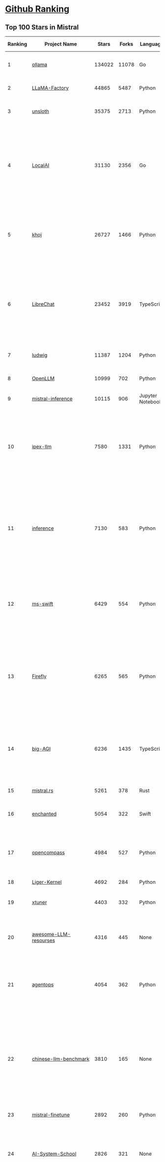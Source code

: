 [Github Ranking](../README.md)
==========

## Top 100 Stars in Mistral

| Ranking | Project Name | Stars | Forks | Language | Open Issues | Description | Last Commit |
| ------- | ------------ | ----- | ----- | -------- | ----------- | ----------- | ----------- |
| 1 | [ollama](https://github.com/ollama/ollama) | 134022 | 11078 | Go | 1484 | Get up and running with Llama 3.3, DeepSeek-R1, Phi-4, Gemma 3, and other large language models. | 2025-03-21T00:02:26Z |
| 2 | [LLaMA-Factory](https://github.com/hiyouga/LLaMA-Factory) | 44865 | 5487 | Python | 382 | Unified Efficient Fine-Tuning of 100+ LLMs & VLMs (ACL 2024) | 2025-03-21T02:56:48Z |
| 3 | [unsloth](https://github.com/unslothai/unsloth) | 35375 | 2713 | Python | 898 | Finetune Llama 3.3, DeepSeek-R1, Gemma 3 & Reasoning LLMs 2x faster with 70% less memory! 🦥 | 2025-03-19T15:46:02Z |
| 4 | [LocalAI](https://github.com/mudler/LocalAI) | 31130 | 2356 | Go | 415 | :robot: The free, Open Source alternative to OpenAI, Claude and others. Self-hosted and local-first. Drop-in replacement for OpenAI,  running on consumer-grade hardware. No GPU required. Runs gguf, transformers, diffusers and many more models architectures. Features: Generate Text, Audio, Video, Images, Voice Cloning, Distributed, P2P inference | 2025-03-20T21:34:51Z |
| 5 | [khoj](https://github.com/khoj-ai/khoj) | 26727 | 1466 | Python | 67 | Your AI second brain. Self-hostable. Get answers from the web or your docs. Build custom agents, schedule automations, do deep research. Turn any online or local LLM into your personal, autonomous AI (gpt, claude, gemini, llama, qwen, mistral). Get started - free. | 2025-03-20T08:37:22Z |
| 6 | [LibreChat](https://github.com/danny-avila/LibreChat) | 23452 | 3919 | TypeScript | 145 | Enhanced ChatGPT Clone: Features Agents, DeepSeek, Anthropic, AWS, OpenAI, Assistants API, Azure, Groq, o1, GPT-4o, Mistral, OpenRouter, Vertex AI, Gemini, Artifacts, AI model switching, message search, Code Interpreter, langchain, DALL-E-3, OpenAPI Actions, Functions, Secure Multi-User Auth, Presets, open-source for self-hosting. Active project. | 2025-03-21T02:57:40Z |
| 7 | [ludwig](https://github.com/ludwig-ai/ludwig) | 11387 | 1204 | Python | 38 | Low-code framework for building custom LLMs, neural networks, and other AI models | 2025-03-03T20:40:07Z |
| 8 | [OpenLLM](https://github.com/bentoml/OpenLLM) | 10999 | 702 | Python | 0 | Run any open-source LLMs, such as DeepSeek and Llama, as OpenAI compatible API endpoint in the cloud. | 2025-03-18T05:09:35Z |
| 9 | [mistral-inference](https://github.com/mistralai/mistral-inference) | 10115 | 906 | Jupyter Notebook | 121 | Official inference library for Mistral models | 2025-03-20T15:03:08Z |
| 10 | [ipex-llm](https://github.com/intel/ipex-llm) | 7580 | 1331 | Python | 1093 | Accelerate local LLM inference and finetuning (LLaMA, Mistral, ChatGLM, Qwen, DeepSeek, Mixtral, Gemma, Phi, MiniCPM, Qwen-VL, MiniCPM-V, etc.) on Intel XPU (e.g., local PC with iGPU and NPU, discrete GPU such as Arc, Flex and Max); seamlessly integrate with llama.cpp, Ollama, HuggingFace, LangChain, LlamaIndex, vLLM, DeepSpeed, Axolotl, etc. | 2025-03-20T10:29:01Z |
| 11 | [inference](https://github.com/xorbitsai/inference) | 7130 | 583 | Python | 172 | Replace OpenAI GPT with another LLM in your app by changing a single line of code. Xinference gives you the freedom to use any LLM you need. With Xinference, you're empowered to run inference with any open-source language models, speech recognition models, and multimodal models, whether in the cloud, on-premises, or even on your laptop. | 2025-03-20T12:46:03Z |
| 12 | [ms-swift](https://github.com/modelscope/ms-swift) | 6429 | 554 | Python | 465 | Use PEFT or Full-parameter to finetune 450+ LLMs (Qwen2.5, InternLM3, GLM4, Llama3.3, Mistral, Yi1.5, Baichuan2, DeepSeek-R1, ...) and 150+ MLLMs (Qwen2.5-VL, Qwen2-Audio, Llama3.2-Vision, Llava, InternVL2.5, MiniCPM-V-2.6, GLM4v, Xcomposer2.5, Yi-VL, DeepSeek-VL2, Phi3.5-Vision, GOT-OCR2, ...). | 2025-03-20T08:54:41Z |
| 13 | [Firefly](https://github.com/yangjianxin1/Firefly) | 6265 | 565 | Python | 204 | Firefly: 大模型训练工具，支持训练Qwen2.5、Qwen2、Yi1.5、Phi-3、Llama3、Gemma、MiniCPM、Yi、Deepseek、Orion、Xverse、Mixtral-8x7B、Zephyr、Mistral、Baichuan2、Llma2、Llama、Qwen、Baichuan、ChatGLM2、InternLM、Ziya2、Vicuna、Bloom等大模型 | 2024-10-24T02:27:42Z |
| 14 | [big-AGI](https://github.com/enricoros/big-AGI) | 6236 | 1435 | TypeScript | 230 | AI suite powered by state-of-the-art models and providing advanced AI/AGI functions. It features AI personas, AGI functions, multi-model chats, text-to-image, voice, response streaming, code highlighting and execution, PDF import, presets for developers, much more. Deploy on-prem or in the cloud. | 2025-03-20T17:43:35Z |
| 15 | [mistral.rs](https://github.com/EricLBuehler/mistral.rs) | 5261 | 378 | Rust | 105 | Blazingly fast LLM inference. | 2025-03-21T03:24:04Z |
| 16 | [enchanted](https://github.com/gluonfield/enchanted) | 5054 | 322 | Swift | 88 | Enchanted is iOS and macOS app for chatting with private self hosted language models such as Llama2, Mistral or Vicuna using Ollama. | 2025-03-19T20:19:21Z |
| 17 | [opencompass](https://github.com/open-compass/opencompass) | 4984 | 527 | Python | 281 | OpenCompass is an LLM evaluation platform, supporting a wide range of models (Llama3, Mistral, InternLM2,GPT-4,LLaMa2, Qwen,GLM, Claude, etc) over 100+ datasets. | 2025-03-18T12:24:07Z |
| 18 | [Liger-Kernel](https://github.com/linkedin/Liger-Kernel) | 4692 | 284 | Python | 49 | Efficient Triton Kernels for LLM Training | 2025-03-20T21:47:24Z |
| 19 | [xtuner](https://github.com/InternLM/xtuner) | 4403 | 332 | Python | 213 | An efficient, flexible and full-featured toolkit for fine-tuning LLM (InternLM2, Llama3, Phi3, Qwen, Mistral, ...) | 2025-03-20T08:56:54Z |
| 20 | [awesome-LLM-resourses](https://github.com/WangRongsheng/awesome-LLM-resourses) | 4316 | 445 | None | 0 | 🧑‍🚀 全世界最好的LLM资料总结（数据处理、模型训练、模型部署、o1 模型、MCP、小语言模型、视觉语言模型） \| Summary of the world's best LLM resources.  | 2025-03-20T11:24:48Z |
| 21 | [agentops](https://github.com/AgentOps-AI/agentops) | 4054 | 362 | Python | 82 | Python SDK for AI agent monitoring, LLM cost tracking, benchmarking, and more. Integrates with most LLMs and agent frameworks including OpenAI Agents SDK, CrewAI, Langchain, Autogen, AG2, and CamelAI | 2025-03-21T00:51:42Z |
| 22 | [chinese-llm-benchmark](https://github.com/jeinlee1991/chinese-llm-benchmark) | 3810 | 165 | None | 28 | 目前已囊括203个大模型，覆盖chatgpt、gpt-4o、o3-mini、谷歌gemini、Claude3.5、智谱GLM-Zero、文心一言、qwen-max、百川、讯飞星火、商汤senseChat、minimax等商用模型， 以及DeepSeek-R1、qwq-32b、deepseek-v3、qwen2.5、llama3.3、phi-4、glm4、gemma3、mistral、书生internLM2.5等开源大模型。不仅提供能力评分排行榜，也提供所有模型的原始输出结果！ | 2025-03-19T05:00:30Z |
| 23 | [mistral-finetune](https://github.com/mistralai/mistral-finetune) | 2892 | 260 | Python | 31 | None | 2024-09-13T09:53:13Z |
| 24 | [AI-System-School](https://github.com/HuaizhengZhang/AI-System-School) | 2826 | 321 | None | 12 | 🚀 Awesome System for Machine Learning ⚡️ AI System Papers and Industry Practice. ⚡️ System for Machine Learning, LLM (Large Language Model), GenAI (Generative AI). 🍻 OSDI, NSDI, SIGCOMM, SoCC, MLSys, etc. 🗃️ Llama3, Mistral, etc. 🧑‍💻 Video Tutorials.  | 2024-08-14T05:12:47Z |
| 25 | [paperless-ai](https://github.com/clusterzx/paperless-ai) | 2730 | 96 | JavaScript | 7 | An automated document analyzer for Paperless-ngx using OpenAI API, Ollama, Deepseek-r1, Azure and all OpenAI API compatible Services to automatically analyze and tag your documents. | 2025-03-20T08:45:10Z |
| 26 | [xTuring](https://github.com/stochasticai/xTuring) | 2639 | 207 | Python | 10 | Build, customize and control you own LLMs. From data pre-processing to fine-tuning, xTuring provides an easy way to personalize open-source LLMs. Join our discord community: https://discord.gg/TgHXuSJEk6 | 2024-09-23T09:40:48Z |
| 27 | [lsp-ai](https://github.com/SilasMarvin/lsp-ai) | 2609 | 91 | Rust | 24 | LSP-AI is an open-source language server that serves as a backend for AI-powered functionality, designed to assist and empower software engineers, not replace them. | 2025-01-07T22:17:38Z |
| 28 | [secret-llama](https://github.com/abi/secret-llama) | 2601 | 164 | TypeScript | 18 | Fully private LLM chatbot that runs entirely with a browser with no server needed. Supports Mistral and LLama 3. | 2024-06-05T02:04:17Z |
| 29 | [elia](https://github.com/darrenburns/elia) | 2075 | 130 | Python | 12 | A snappy, keyboard-centric terminal user interface for interacting with large language models. Chat with ChatGPT, Claude, Llama 3, Phi 3, Mistral, Gemma and more. | 2024-10-10T19:12:52Z |
| 30 | [OnnxStream](https://github.com/vitoplantamura/OnnxStream) | 1923 | 89 | C++ | 55 | Lightweight inference library for ONNX files, written in C++. It can run Stable Diffusion XL 1.0 on a RPI Zero 2 (or in 298MB of RAM) but also Mistral 7B on desktops and servers. ARM, x86, WASM, RISC-V supported. Accelerated by XNNPACK. | 2025-03-18T05:20:30Z |
| 31 | [maid](https://github.com/Mobile-Artificial-Intelligence/maid) | 1794 | 205 | Dart | 8 | Maid is a cross-platform Flutter app for interfacing with GGUF / llama.cpp models locally, and with Ollama and OpenAI models remotely.  | 2025-03-20T03:09:05Z |
| 32 | [floneum](https://github.com/floneum/floneum) | 1792 | 90 | Rust | 38 | Instant, controllable, local pre-trained AI models in Rust | 2025-03-20T22:47:59Z |
| 33 | [dialoqbase](https://github.com/n4ze3m/dialoqbase) | 1739 | 272 | TypeScript | 39 | Create chatbots with ease | 2024-10-15T14:24:20Z |
| 34 | [Ollamac](https://github.com/kevinhermawan/Ollamac) | 1737 | 95 | Swift | 35 | Mac app for Ollama | 2025-03-12T22:28:22Z |
| 35 | [json_repair](https://github.com/mangiucugna/json_repair) | 1610 | 80 | Python | 0 | A python module to repair invalid JSON from LLMs | 2025-03-19T12:21:14Z |
| 36 | [papersgpt-for-zotero](https://github.com/papersgpt/papersgpt-for-zotero) | 1402 | 46 | JavaScript | 36 | Zotero chat PDF with AI, DeepSeek, GPT 4.5, ChatGPT, Claude, Gemini | 2025-03-13T04:00:46Z |
| 37 | [search2ai](https://github.com/fatwang2/search2ai) | 1257 | 192 | JavaScript | 17 | Help your LLMs online | 2025-02-19T16:26:01Z |
| 38 | [modelfusion](https://github.com/vercel/modelfusion) | 1240 | 89 | TypeScript | 33 | The TypeScript library for building AI applications. | 2024-07-19T15:17:19Z |
| 39 | [aws-genai-llm-chatbot](https://github.com/aws-samples/aws-genai-llm-chatbot) | 1201 | 365 | TypeScript | 21 | A modular and comprehensive solution to deploy a Multi-LLM and Multi-RAG powered chatbot (Amazon Bedrock, Anthropic, HuggingFace, OpenAI, Meta, AI21, Cohere, Mistral) using AWS CDK on AWS | 2025-02-20T15:20:46Z |
| 40 | [nextjs-ollama-llm-ui](https://github.com/jakobhoeg/nextjs-ollama-llm-ui) | 1149 | 276 | TypeScript | 13 | Fully-featured web interface for Ollama LLMs | 2025-02-04T19:07:06Z |
| 41 | [gp.nvim](https://github.com/Robitx/gp.nvim) | 1094 | 93 | Lua | 41 | Gp.nvim (GPT prompt) Neovim AI plugin: ChatGPT sessions & Instructable text/code operations & Speech to text [OpenAI, Ollama, Anthropic, ..] | 2024-09-23T12:32:50Z |
| 42 | [bedrock-claude-chat](https://github.com/aws-samples/bedrock-claude-chat) | 1063 | 391 | TypeScript | 111 | AWS-native chatbot using Bedrock + Claude (+Nova and Mistral) | 2025-03-21T02:24:19Z |
| 43 | [poe-api-wrapper](https://github.com/snowby666/poe-api-wrapper) | 1060 | 137 | Python | 27 | 👾 A Python API wrapper for Poe.com. With this, you will have free access to GPT-4, Claude, Llama, Gemini, Mistral and more! 🚀 | 2025-03-07T20:07:31Z |
| 44 | [LLM-Prompt-Library](https://github.com/abilzerian/LLM-Prompt-Library) | 1037 | 111 | Python | 0 | My personal prompt library for various LLMs + scripts & tools. Suitable for models from Deepseek, OpenAI, Claude, Meta, Mistral, Google, Grok, and others. | 2025-03-18T17:04:23Z |
| 45 | [chatd](https://github.com/BruceMacD/chatd) | 1014 | 69 | JavaScript | 26 | Chat with your documents using local AI | 2024-07-06T01:21:36Z |
| 46 | [BaseAI](https://github.com/LangbaseInc/BaseAI) | 976 | 82 | TypeScript | 4 | BaseAI — The Web AI Framework. The easiest way to build serverless autonomous AI agents with memory. Start building local-first, agentic pipes, tools, and memory. Deploy serverless with one command. | 2025-02-25T11:30:28Z |
| 47 | [RisuAI](https://github.com/kwaroran/RisuAI) | 939 | 163 | TypeScript | 58 | Make your own story. User-friendly software for LLM roleplaying | 2025-03-21T01:28:20Z |
| 48 | [graphrag-local-ollama](https://github.com/TheAiSingularity/graphrag-local-ollama) | 934 | 148 | Python | 42 | Local models support for Microsoft's graphrag using ollama (llama3, mistral, gemma2 phi3)- LLM & Embedding extraction | 2024-09-30T02:43:30Z |
| 49 | [ai-dev-gallery](https://github.com/microsoft/ai-dev-gallery) | 915 | 111 | C# | 41 | An open-source project for Windows developers to learn how to add AI with local models and APIs to Windows apps. | 2025-03-20T23:54:12Z |
| 50 | [generative-ai-use-cases-jp](https://github.com/aws-samples/generative-ai-use-cases-jp) | 854 | 202 | TypeScript | 89 | すぐに業務活用できるビジネスユースケース集付きの安全な生成AIアプリ実装 | 2025-03-21T01:38:50Z |
| 51 | [witsy](https://github.com/nbonamy/witsy) | 775 | 55 | TypeScript | 4 | Witsy: desktop AI assistant | 2025-03-21T03:01:16Z |
| 52 | [MixtralKit](https://github.com/open-compass/MixtralKit) | 767 | 80 | Python | 12 | A toolkit for inference and evaluation of 'mixtral-8x7b-32kseqlen' from Mistral AI | 2023-12-15T19:10:55Z |
| 53 | [fine-tune-mistral](https://github.com/abacaj/fine-tune-mistral) | 709 | 63 | Python | 3 | Fine-tune mistral-7B on 3090s, a100s, h100s | 2023-10-11T17:25:59Z |
| 54 | [mistral-common](https://github.com/mistralai/mistral-common) | 695 | 78 | Python | 17 | None | 2025-03-19T22:27:53Z |
| 55 | [web-llm-chat](https://github.com/mlc-ai/web-llm-chat) | 693 | 114 | TypeScript | 9 | Chat with AI large language models running natively in your browser. Enjoy private, server-free, seamless AI conversations. | 2025-01-29T19:23:34Z |
| 56 | [Hexabot](https://github.com/Hexastack/Hexabot) | 680 | 120 | TypeScript | 114 | Hexabot is an open-source AI chatbot / agent builder. It allows you to create and manage multi-channel and multilingual chatbots / agents with ease.  | 2025-03-21T00:27:28Z |
| 57 | [tt-metal](https://github.com/tenstorrent/tt-metal) | 669 | 119 | C++ | 2124 | :metal: TT-NN operator library, and TT-Metalium low level kernel programming model. | 2025-03-21T03:35:35Z |
| 58 | [ComfyUI-IF_AI_tools](https://github.com/if-ai/ComfyUI-IF_AI_tools) | 615 | 47 | Python | 50 | ComfyUI-IF_AI_tools is a set of custom nodes for ComfyUI that allows you to generate prompts using a local Large Language Model (LLM) via Ollama. This tool enables you to enhance your image generation workflow by leveraging the power of language models. | 2025-03-09T09:11:32Z |
| 59 | [llm-finetuning](https://github.com/modal-labs/llm-finetuning) | 572 | 89 | Python | 3 | Guide for fine-tuning Llama/Mistral/CodeLlama models and more | 2024-08-28T10:44:08Z |
| 60 | [mistral](https://github.com/stanford-crfm/mistral) | 569 | 52 | Python | 18 | Mistral: A strong, northwesterly wind: Framework for transparent and accessible large-scale language model training, built with Hugging Face 🤗  Transformers. | 2023-11-10T02:55:18Z |
| 61 | [Owl](https://github.com/OwlAIProject/Owl) | 568 | 56 | Python | 6 | A personal wearable AI that runs locally | 2024-03-17T06:37:26Z |
| 62 | [client-python](https://github.com/mistralai/client-python) | 566 | 120 | Python | 13 | Python client library for Mistral AI platform | 2025-03-20T12:22:54Z |
| 63 | [parrot.nvim](https://github.com/frankroeder/parrot.nvim) | 544 | 35 | Lua | 3 | parrot.nvim 🦜 - the plugin that brings stochastic parrots to Neovim. | 2025-03-18T11:57:54Z |
| 64 | [BambooAI](https://github.com/pgalko/BambooAI) | 539 | 54 | Python | 11 | A Python library powered by Language Models (LLMs) for conversational data discovery and analysis. | 2025-03-02T07:52:21Z |
| 65 | [ai-commits-intellij-plugin](https://github.com/Blarc/ai-commits-intellij-plugin) | 516 | 41 | Kotlin | 23 | AI Commits for IntelliJ based IDEs/Android Studio. | 2025-03-21T02:03:08Z |
| 66 | [llmcord](https://github.com/jakobdylanc/llmcord) | 502 | 97 | Python | 2 | Make Discord your LLM frontend ● Supports any OpenAI compatible API (Ollama, LM Studio, vLLM, OpenRouter, xAI, Mistral, Groq and more) | 2025-03-20T17:50:04Z |
| 67 | [rag-chatbot](https://github.com/datvodinh/rag-chatbot) | 487 | 74 | Python | 6 |  Chat with multiple PDFs locally | 2024-10-11T04:30:01Z |
| 68 | [helix](https://github.com/helixml/helix) | 471 | 47 | Go | 124 | 🧬 Helix is a private GenAI stack for building AI applications with declarative pipelines, knowledge (RAG), API bindings, and first-class testing. | 2025-03-20T22:55:03Z |
| 69 | [embedJs](https://github.com/llm-tools/embedJs) | 469 | 51 | TypeScript | 25 | A NodeJS RAG framework to easily work with LLMs and embeddings | 2025-02-14T10:53:44Z |
| 70 | [ollama-voice-mac](https://github.com/apeatling/ollama-voice-mac) | 467 | 54 | Python | 8 | Mac compatible Ollama Voice | 2024-03-26T14:49:04Z |
| 71 | [aikit](https://github.com/sozercan/aikit) | 436 | 36 | Go | 20 | 🏗️ Fine-tune, build, and deploy open-source LLMs easily! | 2025-03-17T03:13:08Z |
| 72 | [obsidian-bmo-chatbot](https://github.com/longy2k/obsidian-bmo-chatbot) | 430 | 59 | TypeScript | 45 | Generate and brainstorm ideas while creating your notes using Large Language Models (LLMs) from Ollama, LM Studio, Anthropic, Google Gemini, Mistral AI, OpenAI, and more for Obsidian. | 2024-09-12T04:07:29Z |
| 73 | [mlx-llm](https://github.com/riccardomusmeci/mlx-llm) | 428 | 31 | Python | 0 | Large Language Models (LLMs) applications and tools running on Apple Silicon in real-time with Apple MLX. | 2025-01-29T07:13:07Z |
| 74 | [LESS](https://github.com/princeton-nlp/LESS) | 421 | 40 | Jupyter Notebook | 15 | [ICML 2024] LESS: Selecting Influential Data for Targeted Instruction Tuning | 2024-10-20T03:11:58Z |
| 75 | [bolna](https://github.com/voxos-ai/bolna) | 413 | 112 | Python | 28 | End-to-end platform for building voice first multimodal agents | 2024-10-28T05:40:38Z |
| 76 | [xllm](https://github.com/BobaZooba/xllm) | 399 | 21 | Python | 6 | 🦖 X—LLM: Cutting Edge & Easy LLM Finetuning | 2024-01-17T16:43:39Z |
| 77 | [DevoxxGenieIDEAPlugin](https://github.com/devoxx/DevoxxGenieIDEAPlugin) | 394 | 47 | Java | 39 | DevoxxGenie is a plugin for IntelliJ IDEA that uses local LLM's (Ollama, LMStudio, GPT4All, Jan and Llama.cpp) and Cloud based LLMs to help review, test, explain your project code. | 2025-03-16T18:02:56Z |
| 78 | [fltr](https://github.com/moritztng/fltr) | 380 | 8 | Rust | 1 | Like grep but for natural language questions. Based on Mistral 7B or Mixtral 8x7B. | 2024-03-13T11:39:01Z |
| 79 | [GPTPortal](https://github.com/Zaki-1052/GPTPortal) | 362 | 65 | JavaScript | 2 | A feature-rich portal to chat with GPT-4, Claude, Gemini, Mistral, & OpenAI Assistant APIs via a lightweight Node.js web app; supports customizable multimodality for voice, images, & files. | 2025-03-07T19:37:35Z |
| 80 | [edgen](https://github.com/edgenai/edgen) | 356 | 16 | Rust | 23 | ⚡  Edgen: Local, private GenAI server alternative to OpenAI. No GPU required. Run AI models locally: LLMs (Llama2, Mistral, Mixtral...), Speech-to-text (whisper) and many others. | 2024-05-23T14:21:38Z |
| 81 | [NeuralFlow](https://github.com/valine/NeuralFlow) | 344 | 15 | Python | 4 | Visualize the intermediate output of Mistral 7B | 2025-01-22T11:25:17Z |
| 82 | [KVQuant](https://github.com/SqueezeAILab/KVQuant) | 336 | 30 | Python | 14 | [NeurIPS 2024] KVQuant: Towards 10 Million Context Length LLM Inference with KV Cache Quantization | 2024-08-13T11:19:28Z |
| 83 | [ai_automation_suggester](https://github.com/ITSpecialist111/ai_automation_suggester) | 335 | 12 | Python | 4 | This custom Home Assistant integration automatically scans your entities, detects new devices, and uses AI (via cloud and local APIs) to suggest tailored automations. It supports multiple AI providers, including OpenAI, Anthropic, Google, Groq, LocalAI, Mistral and Ollama. The integration provides automation suggestions via HASS notifications | 2025-03-09T20:09:18Z |
| 84 | [LLaMa2lang](https://github.com/AI-Commandos/LLaMa2lang) | 301 | 34 | Python | 0 | Convenience scripts to finetune (chat-)LLaMa3 and other models for any language | 2024-06-17T14:00:13Z |
| 85 | [mistral](https://github.com/openstack/mistral) | 291 | 118 | Python | 0 | Workflow Service for OpenStack. Mirror of code maintained at opendev.org. | 2025-03-18T23:37:58Z |
| 86 | [OllamaKit](https://github.com/kevinhermawan/OllamaKit) | 282 | 29 | Swift | 5 | Ollama client for Swift | 2025-03-09T22:20:34Z |
| 87 | [nanodl](https://github.com/HMUNACHI/nanodl) | 282 | 10 | Python | 2 | A Jax-based library for designing and training transformer models from scratch. | 2024-08-28T21:24:22Z |
| 88 | [airunner](https://github.com/Capsize-Games/airunner) | 282 | 23 | Python | 25 | Stable Diffusion and LLMs offline on your own hardware | 2025-03-20T16:13:36Z |
| 89 | [simple-openai](https://github.com/sashirestela/simple-openai) | 274 | 30 | Java | 5 | A Java library to use the OpenAI Api in the simplest possible way. | 2025-03-20T21:52:03Z |
| 90 | [yalm](https://github.com/andrewkchan/yalm) | 272 | 27 | C++ | 1 | Yet Another Language Model: LLM inference in C++/CUDA, no libraries except for I/O | 2025-01-15T07:22:42Z |
| 91 | [llm-mistral-invoice-cpu](https://github.com/katanaml/llm-mistral-invoice-cpu) | 264 | 63 | Python | 0 | Data extraction with LLM on CPU | 2024-03-26T05:44:59Z |
| 92 | [Heat](https://github.com/nathanborror/Heat) | 257 | 17 | Swift | 4 | An LLM agnostic desktop and mobile client. | 2025-03-20T16:03:48Z |
| 93 | [unsaged](https://github.com/jorge-menjivar/unsaged) | 255 | 78 | TypeScript | 15 | Open source chat kit engineered for seamless interaction with AI models. | 2025-02-25T18:02:25Z |
| 94 | [aicommit2](https://github.com/tak-bro/aicommit2) | 251 | 20 | TypeScript | 7 | A Reactive CLI that generates git commit messages with Ollama, ChatGPT, Gemini, Claude, Mistral and other AI | 2025-03-18T02:12:34Z |
| 95 | [inferflow](https://github.com/inferflow/inferflow) | 238 | 25 | C++ | 8 | Inferflow is an efficient and highly configurable inference engine for large language models (LLMs). | 2024-03-15T06:52:33Z |
| 96 | [ai-playground](https://github.com/rokbenko/ai-playground) | 233 | 52 | Python | 0 | Code from tutorials presented on the "Code AI with Rok" YouTube channel | 2025-03-18T17:22:38Z |
| 97 | [companion-vscode](https://github.com/quack-ai/companion-vscode) | 231 | 12 | TypeScript | 3 | VSCode extension of Quack Companion 💻 Turn your team insights into a portable plug-and-play context for code generation. Alternative to GitHub Copilot powered by OSS LLMs (Mistral, Gemma, etc.), served with Ollama. | 2024-10-01T04:06:14Z |
| 98 | [TPU-Alignment](https://github.com/Locutusque/TPU-Alignment) | 230 | 25 | Jupyter Notebook | 0 | Fully fine-tune large models like Mistral, Llama-2-13B, or Qwen-14B completely for free | 2024-10-31T20:34:59Z |
| 99 | [ProX](https://github.com/GAIR-NLP/ProX) | 228 | 18 | Python | 2 | Offical Repo for "Programming Every Example: Lifting Pre-training Data Quality Like Experts at Scale" | 2025-02-16T07:59:43Z |
| 100 | [ollama-ai](https://github.com/gbaptista/ollama-ai) | 227 | 8 | Ruby | 0 | A Ruby gem for interacting with Ollama's API that allows you to run open source AI LLMs (Large Language Models) locally. | 2024-07-21T11:13:36Z |

